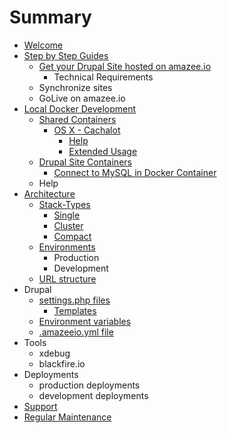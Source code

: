 # Summary

* [Welcome](README.md)
* [Step by Step Guides](step_by_step_guides.md)
   * [Get your Drupal Site hosted on amazee.io](get_your_drupal_site_hosted_on_amazeeio.md)
       * Technical Requirements
   * Synchronize sites
   * GoLive on amazee.io
* [Local Docker Development](local_docker_development.md)
   * [Shared Containers](local_docker_development/shared_containers.md)
       * [OS X - Cachalot](local_docker_development/os_x_cachalot.md)
           * [Help](local_docker_development/os_x_cachalot/help.md)
           * [Extended Usage](local_docker_development/os_x_cachalot/extended_usage.md)
   * [Drupal Site Containers](local_docker_development/drupal_site_containers.md)
       * [Connect to MySQL in Docker Container](local_docker_development/connect_to_mysql_from_external.md)
   * Help
* [Architecture](architecture.md)
   * [Stack-Types](stack-types.md)
       * [Single](single.md)
       * [Cluster](cluster.md)
       * [Compact](compact.md)
   * [Environments](environments.md)
       * Production
       * Development
   * [URL structure](url_structure.md)
* Drupal
   * [settings.php files](settingsphp_files.md)
       * [Templates](templates.md)
   * [Environment variables](environment_variables.md)
   * [.amazeeio.yml file](amazeeioyml_file.md)
* Tools
   * xdebug
   * blackfire.io
* Deployments
   * production deployments
   * development deployments
* [Support](support.md)
* [Regular Maintenance](regular_maintenance.md)

